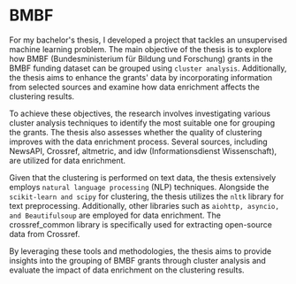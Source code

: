 # BMBF 
For my bachelor's thesis, I developed a project that tackles an unsupervised machine learning problem. The main objective of the thesis is to explore how BMBF (Bundesministerium für Bildung und Forschung) grants in the BMBF  funding dataset can be grouped using `cluster analysis`. Additionally, the thesis aims to enhance the grants' data by incorporating information from selected sources and examine how data enrichment affects the clustering results.

To achieve these objectives, the research involves investigating various cluster analysis techniques to identify the most suitable one for grouping the grants. The thesis also assesses whether the quality of clustering improves with the data enrichment process. Several sources, including NewsAPI, Crossref, altmetric, and idw (Informationsdienst Wissenschaft), are utilized for data enrichment.

Given that the clustering is performed on text data, the thesis extensively employs `natural language processing` (NLP) techniques. Alongside the `scikit-learn and scipy` for clustering, the thesis utilizes the `nltk` library for text preprocessing. Additionally, other libraries such as `aiohttp, asyncio, and Beautifulsoup` are employed for data enrichment. The crossref_common library is specifically used for extracting open-source data from Crossref.

By leveraging these tools and methodologies, the thesis aims to provide insights into the grouping of BMBF grants through cluster analysis and evaluate the impact of data enrichment on the clustering results.